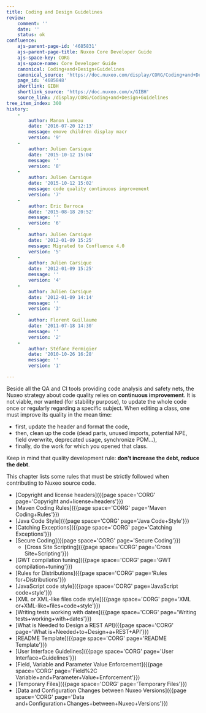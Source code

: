 ```yaml
---
title: Coding and Design Guidelines
review:
    comment: ''
    date: ''
    status: ok
confluence:
    ajs-parent-page-id: '4685831'
    ajs-parent-page-title: Nuxeo Core Developer Guide
    ajs-space-key: CORG
    ajs-space-name: Core Developer Guide
    canonical: Coding+and+Design+Guidelines
    canonical_source: 'https://doc.nuxeo.com/display/CORG/Coding+and+Design+Guidelines'
    page_id: '4685848'
    shortlink: GIBH
    shortlink_source: 'https://doc.nuxeo.com/x/GIBH'
    source_link: /display/CORG/Coding+and+Design+Guidelines
tree_item_index: 300
history:
    -
        author: Manon Lumeau
        date: '2016-07-20 12:13'
        message: emove children display macr
        version: '9'
    -
        author: Julien Carsique
        date: '2015-10-12 15:04'
        message: ''
        version: '8'
    -
        author: Julien Carsique
        date: '2015-10-12 15:02'
        message: code quality continuous improvement
        version: '7'
    -
        author: Eric Barroca
        date: '2015-08-18 20:52'
        message: ''
        version: '6'
    -
        author: Julien Carsique
        date: '2012-01-09 15:25'
        message: Migrated to Confluence 4.0
        version: '5'
    -
        author: Julien Carsique
        date: '2012-01-09 15:25'
        message: ''
        version: '4'
    -
        author: Julien Carsique
        date: '2012-01-09 14:14'
        message: ''
        version: '3'
    -
        author: Florent Guillaume
        date: '2011-07-18 14:30'
        message: ''
        version: '2'
    -
        author: Stéfane Fermigier
        date: '2010-10-26 16:28'
        message: ''
        version: '1'

---
```

Beside all the QA and CI tools providing code analysis and safety nets, the Nuxeo strategy about code quality relies on **continuous improvement**.
It is not viable, nor wanted (for stability purpose), to update the whole code once or regularly regarding a specific subject. When editing a class, one must improve its quality in the mean time:

*   first, update the header and format the code,
*   then, clean up the code (dead parts, unused imports, potential NPE, field overwrite, deprecated usage, synchronize POM...),
*   finally, do the work for which you opened that class.

Keep in mind that quality development rule: **don't increase the debt, reduce the debt**.

This chapter lists some rules that must be strictly followed when contributing to Nuxeo source code.

*   [Copyright and license headers]({{page space='CORG' page='Copyright and+license+headers'}})
*   [Maven Coding Rules]({{page space='CORG' page='Maven Coding+Rules'}})
*   [Java Code Style]({{page space='CORG' page='Java Code+Style'}})
*   [Catching Exceptions]({{page space='CORG' page='Catching Exceptions'}})
*   [Secure Coding]({{page space='CORG' page='Secure Coding'}})
    *   [Cross Site Scripting]({{page space='CORG' page='Cross Site+Scripting'}})
*   [GWT compilation tuning]({{page space='CORG' page='GWT compilation+tuning'}})
*   [Rules for Distributions]({{page space='CORG' page='Rules for+Distributions'}})
*   [JavaScript code style]({{page space='CORG' page='JavaScript code+style'}})
*   [XML or XML-like files code style]({{page space='CORG' page='XML or+XML-like+files+code+style'}})
*   [Writing tests working with dates]({{page space='CORG' page='Writing tests+working+with+dates'}})
*   [What is Needed to Design a REST API]({{page space='CORG' page='What is+Needed+to+Design+a+REST+API'}})
*   [README Template]({{page space='CORG' page='README Template'}})
*   [User Interface Guidelines]({{page space='CORG' page='User Interface+Guidelines'}})
*   [Field, Variable and Parameter Value Enforcement]({{page space='CORG' page='Field%2C Variable+and+Parameter+Value+Enforcement'}})
*   [Temporary Files]({{page space='CORG' page='Temporary Files'}})
*   [Data and Configuration Changes between Nuxeo Versions]({{page space='CORG' page='Data and+Configuration+Changes+between+Nuxeo+Versions'}})
